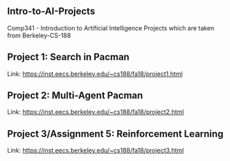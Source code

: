 ## Intro-to-AI-Projects
Comp341 - Introduction to Artificial Intelligence Projects which are taken from Berkeley-CS-188

## Project 1: Search in Pacman
Link: https://inst.eecs.berkeley.edu/~cs188/fa18/project1.html


## Project 2: Multi-Agent Pacman
Link: https://inst.eecs.berkeley.edu/~cs188/fa18/project2.html

## Project 3/Assignment 5: Reinforcement Learning
Link: https://inst.eecs.berkeley.edu/~cs188/fa18/project3.html
